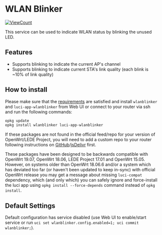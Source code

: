 <!-- markdownlint-disable MD013 -->
<!-- markdownlint-disable MD030 -->

# WLAN Blinker

<!--- [![HitCount](http://hits.dwyl.com/stangri/wlanblinker.svg)](http://hits.dwyl.com/stangri/wlanblinker) --->

[![ViewCount](https://views.whatilearened.today/views/github/stangri/wlanblinker.svg)](https://views.whatilearened.today/views/github/stangri/wlanblinker)

This service can be used to indicate WLAN status by blinking the unused LED.

## Features

-   Supports blinking to indicate the current AP's channel
-   Supports blinking to indicate current STA's link quality (each blink is ~10% of link quality)

## How to install

Please make sure that the [requirements](#requirements) are satisfied and install `wlanblinker` and `luci-app-wlanblinker` from Web UI or connect to your router via ssh and run the following commands:

```sh
opkg update
opkg install wlanblinker luci-app-wlanblinker
```

If these packages are not found in the official feed/repo for your version of OpenWrt/LEDE Project, you will need to add a custom repo to your router following instructions on [GitHub](https:/docs.openwrt.melmac.net/#on-your-router)/[jsDelivr](https://cdn.jsdelivr.net/gh/stangri/docs.openwrt.melmac.net/README.md#on-your-router) first.

These packages have been designed to be backwards compatible with OpenWrt 19.07, OpenWrt 18.06, LEDE Project 17.01 and OpenWrt 15.05. However, on systems older than OpenWrt 18.06.6 and/or a system which has deviated too far (or haven't been updated to keep in-sync) with official OpenWrt release you may get a message about missing `luci-compat` dependency, which (and only which) you can safely ignore and force-install the luci app using `opkg install --force-depends` command instead of `opkg install`.

## Default Settings

Default configuration has service disabled (use Web UI to enable/start service or run `uci set wlanblinker.config.enabled=1; uci commit wlanblinker;`).
